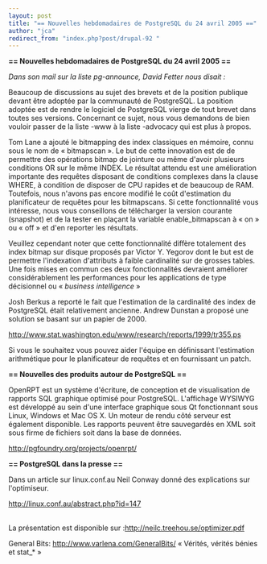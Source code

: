 ```yaml
---
layout: post
title: "== Nouvelles hebdomadaires de PostgreSQL du 24 avril 2005 =="
author: "jca"
redirect_from: "index.php?post/drupal-92 "
---
```



<p><strong>== Nouvelles hebdomadaires de PostgreSQL du 24 avril 2005 ==</strong></p>

<p><em>Dans son mail sur la liste pg-announce, David Fetter nous disait : </em></p>

<p>

Beaucoup de discussions au sujet des brevets et de la position publique devant être adoptée par la communauté de PostgreSQL. La position adoptée est de rendre le logiciel de PostgreSQL vierge de tout brevet dans toutes ses versions. Concernant ce sujet, nous vous demandons de bien vouloir passer de la liste -www à la liste -advocacy qui est plus à propos.

</p>

<!--more-->


Tom Lane a ajouté le bitmapping des index classiques en mémoire, connu sous le nom de « bitmapscan ». Le but de cette innovation est de de permettre des opérations bitmap de jointure ou même d'avoir plusieurs conditions OR sur le même INDEX. Le résultat attendu est une amélioration importante des requêtes disposant de conditions complexes dans la clause WHERE, à condition de disposer de CPU rapides et de beaucoup de RAM. Toutefois, nous n'avons pas encore modifié le coût d'estimation du planificateur de requêtes pour les bitmapscans. Si cette fonctionnalité vous intéresse, nous vous conseillons de télécharger la version courante (snapshot) et de la tester en plaçant la variable enable_bitmapscan à « on » ou « off » et d'en reporter les résultats.

<p>

Veuillez cependant noter que cette fonctionnalité diffère totalement des index bitmap sur disque proposés par Victor Y. Yegorov dont le but est de permettre l'indexation d'attributs à faible cardinalité sur de grosses tables. Une fois mises en commun ces deux fonctionnalités devraient améliorer considérablement les performances pour les applications de type décisionnel ou « <em>business intelligence</em> »

</p>

<p>

Josh Berkus a reporté le fait que l'estimation de la cardinalité des index de PostgreSQL était relativement ancienne. Andrew Dunstan a proposé une solution se basant sur un papier de 2000.

</p>

<p><a href="http://www.stat.washington.edu/www/research/reports/1999/tr355.ps">http://www.stat.washington.edu/www/research/reports/1999/tr355.ps</a>

</p>

<p>

Si vous le souhaitez vous pouvez aider l'équipe en définissant l'estimation arithmétique pour le planificateur de requêtes et en fournissant un patch.

</p>

<p><strong>== Nouvelles des produits autour de PostgreSQL ==</strong></p>

<p>

OpenRPT est un système  d'écriture, de conception et de visualisation de rapports SQL graphique optimisé pour PostgreSQL. L'affichage WYSIWYG est développé au sein d'une interface graphique sous Qt fonctionnant sous Linux, Windows et Mac OS X. Un moteur de rendu côté serveur est également disponible. Les rapports peuvent être sauvegardés en XML soit sous firme de fichiers soit dans la base de données.

<a href="http://pgfoundry.org/projects/openrpt/">http://pgfoundry.org/projects/openrpt/</a>

</p>

<p><strong>== PostgreSQL dans la presse ==</strong></p>

<p>

Dans un article sur linux.conf.au Neil Conway donné des explications sur l'optimiseur.<br />

<a href="http://linux.conf.au/abstract.php?id=147">http://linux.conf.au/abstract.php?id=147</a>

<br />La présentation est disponible sur :<a href="http://neilc.treehou.se/optimizer.pdf">http://neilc.treehou.se/optimizer.pdf</a>

</p>

<p>

General Bits: <a href="http://www.varlena.com/GeneralBits/">http://www.varlena.com/GeneralBits/</a> « Vérités, vérités bénies et stat_* »

</p>